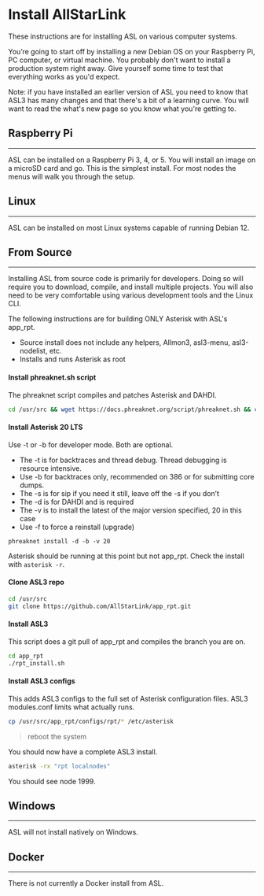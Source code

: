 # Install AllStarLink

These instructions are for installing ASL on various computer systems.

You’re going to start off by installing a new Debian OS on your Raspberry Pi, PC computer, or virtual machine.  You probably don't want to install a production system right away.  Give yourself some time to test that everything works as you'd expect.

Note: if you have installed an earlier version of ASL you need to know that ASL3 has many changes and that there's a bit of a learning curve.  You will want to read the what's new page so you know what you're getting to. 


## Raspberry Pi

<hr>

ASL can be installed on a Raspberry Pi 3, 4, or 5. You will install an image on a microSD card and go. This is the simplest install. For most nodes the menus will walk you through the setup.

## Linux

<hr>

ASL can be installed on most Linux systems capable of running Debian 12.

## From Source

<hr>

Installing ASL from source code is primarily for developers.  Doing so will require you to download, compile, and install multiple projects.  You will also need to be very comfortable using various development tools and the Linux CLI.

The following instructions are for building ONLY Asterisk with ASL's app_rpt.

 - Source install does not include any helpers, Allmon3, asl3-menu, asl3-nodelist, etc.
 - Installs and runs Asterisk as root

#### Install phreaknet.sh script

The phreaknet script compiles and patches Asterisk and DAHDI.

```bash
cd /usr/src && wget https://docs.phreaknet.org/script/phreaknet.sh && chmod +x phreaknet.sh && ./phreaknet.sh make
```

#### Install Asterisk 20 LTS

Use -t or -b for developer mode. Both are optional.

 - The -t is for backtraces and thread debug. Thread debugging is resource intensive.
 - Use -b for backtraces only, recommended on 386 or for submitting core dumps.
 - The -s is for sip if you need it still, leave off the -s if you don’t
 - The -d is for DAHDI and is required
 - The -v is to install the latest of the major version specified, 20 in this case
 - Use -f to force a reinstall (upgrade)

```
phreaknet install -d -b -v 20
```

Asterisk should be running at this point but not app_rpt. Check the install with `asterisk -r`.

#### Clone ASL3 repo

```bash
cd /usr/src
git clone https://github.com/AllStarLink/app_rpt.git
```

#### Install ASL3

This script does a git pull of app_rpt and compiles the branch you are on.

```bash
cd app_rpt
./rpt_install.sh
```

#### Install ASL3 configs

This adds ASL3 configs to the full set of Asterisk configuration files. ASL3 modules.conf limits what actually runs.

```bash
cp /usr/src/app_rpt/configs/rpt/* /etc/asterisk
```

> reboot the system

You should now have a complete ASL3 install.

```bash
asterisk -rx "rpt localnodes"
```
You should see node 1999.

## Windows

<hr>

ASL will not install natively on Windows.

## Docker

<hr>

There is not currently a Docker install from ASL.
